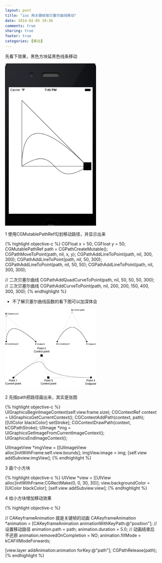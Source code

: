 ```yaml
---
layout: post
title: "ios 用关键帧按贝塞尔曲线移动"
date: 2014-02-05 19:36
comments: true
sharing: true
footer: true
categories: [移动]
---
```


先看下效果，黑色方块延黑色线条移动

<img style="max-width:300px;" src="/images/post/keyframe.jpg" />

<!-- more -->


1 使用CGMutablePathRef勾划移动路径，并显示出来

{% highlight objective-c %}
CGFloat x = 50;
CGFloat y = 50;
CGMutablePathRef path = CGPathCreateMutable();
CGPathMoveToPoint(path, nil, x, y);
CGPathAddLineToPoint(path, nil, 300, 300);
CGPathAddLineToPoint(path, nil, 50, 300);
CGPathAddLineToPoint(path, nil, 50, 50);
CGPathAddLineToPoint(path, nil, 300, 300);

// 二次贝塞尔曲线
CGPathAddQuadCurveToPoint(path, nil, 50, 50, 50, 300);
// 三次贝塞尔曲线
CGPathAddCurveToPoint(path, nil, 200, 200, 150, 400, 300, 300);
{% endhighlight %}

+ 不了解贝塞尔曲线函数的看下图可以加深体会

<img style="max-width:300px;" src="/images/post/Bezier2.gif" />
<br />
<img style="max-width:300px;" src="/images/post/Bezier3.gif" />
<br />



2 先按path把路径画出来，其实是张图

{% highlight objective-c %}
UIGraphicsBeginImageContext(self.view.frame.size);
CGContextRef context = UIGraphicsGetCurrentContext();
CGContextAddPath(context, path);
[[UIColor blackColor] setStroke];
CGContextDrawPath(context, kCGPathStroke);
UIImage *img = UIGraphicsGetImageFromCurrentImageContext();
UIGraphicsEndImageContext();

UIImageView *imgView = [[UIImageView alloc]initWithFrame:self.view.bounds];
imgView.image = img;
[self.view addSubview:imgView];
{% endhighlight %}

3 画个小方块

{% highlight objective-c %}
UIView *view = [[UIView alloc]initWithFrame:CGRectMake(0, 0, 30, 30)];
view.backgroundColor = [UIColor blackColor];
[self.view addSubview:view];
{% endhighlight %}

4 给小方块增加移动效果

{% highlight objective-c %}

// CAKeyframeAnimation 就是关键帧的动画
CAKeyframeAnimation *animation = [CAKeyframeAnimation animationWithKeyPath:@"position"];
// 设置移动路径
animation.path = path;
animation.duration = 5.0;
// 动画结束后不还原
animation.removedOnCompletion = NO;
animation.fillMode = kCAFillModeForwards;

[view.layer addAnimation:animation forKey:@"path"];
CGPathRelease(path);
{% endhighlight %}
